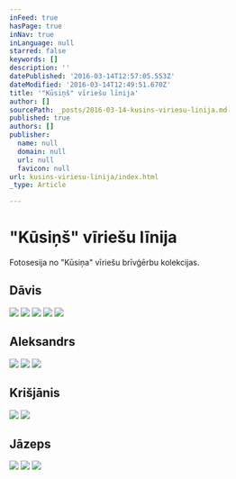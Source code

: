 ```yaml
---
inFeed: true
hasPage: true
inNav: true
inLanguage: null
starred: false
keywords: []
description: ''
datePublished: '2016-03-14T12:57:05.553Z'
dateModified: '2016-03-14T12:49:51.670Z'
title: '"Kūsiņš" vīriešu līnija'
author: []
sourcePath: _posts/2016-03-14-kusins-viriesu-linija.md
published: true
authors: []
publisher:
  name: null
  domain: null
  url: null
  favicon: null
url: kusins-viriesu-linija/index.html
_type: Article

---
```

# "Kūsiņš" vīriešu līnija

Fotosesija no "Kūsiņa" vīriešu brīvģērbu kolekcijas.

## Dāvis
![](https://s3-us-west-2.amazonaws.com/the-grid-img/p/92f52fed246409777103667d6def5b7b0d6d8c65.jpg)
![](https://s3-us-west-2.amazonaws.com/the-grid-img/p/a4a112fb1c66a60787c45cafc22b26eae22cf160.jpg)
![](https://s3-us-west-2.amazonaws.com/the-grid-img/p/3d32dccdc2e6cada96d803a910882a0391c0d456.jpg)
![](https://the-grid-user-content.s3-us-west-2.amazonaws.com/d0cb1af9-3afd-4cef-bbfc-156f2a5ae769.jpg)
![](https://the-grid-user-content.s3-us-west-2.amazonaws.com/a483ce8a-4091-457f-8a58-3fbc20569f17.jpg)

## Aleksandrs
![](https://the-grid-user-content.s3-us-west-2.amazonaws.com/ea376f90-7f6d-41dc-9691-00e2b82a4198.jpg)
![](https://the-grid-user-content.s3-us-west-2.amazonaws.com/de00ada9-700d-4ca5-92d9-93d96e182a5d.jpg)
![](https://the-grid-user-content.s3-us-west-2.amazonaws.com/4cf98a86-153b-42ae-8888-7485d4954d42.jpg)

## Krišjānis
![](https://the-grid-user-content.s3-us-west-2.amazonaws.com/aa101422-bc84-4194-904f-3bd95a8ffc36.jpg)
![](https://the-grid-user-content.s3-us-west-2.amazonaws.com/11b92ad0-21e2-4625-b64c-59cbc771ce99.jpg)

## Jāzeps
![](https://the-grid-user-content.s3-us-west-2.amazonaws.com/b87b6ec9-9ca5-44df-a973-1fc761dfcc4a.jpg)
![](https://the-grid-user-content.s3-us-west-2.amazonaws.com/f5db95b3-a92b-457e-b239-fa5c1a329633.jpg)
![](https://the-grid-user-content.s3-us-west-2.amazonaws.com/b9fa9b26-046f-48b4-a463-8c9b5372354f.jpg)